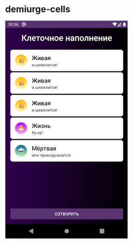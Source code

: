 # demiurge-cells
![App screenshot](https://raw.githubusercontent.com/isalig/demiurge-cells/master/screenshot/screen_main.png)
